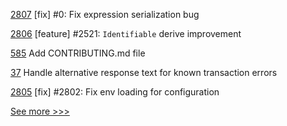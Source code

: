 
[2807](https://github.com/hyperledger/iroha/pull/2807) [fix] #0: Fix expression serialization bug

[2806](https://github.com/hyperledger/iroha/pull/2806) [feature] #2521: `Identifiable` derive improvement

[585](https://github.com/hyperledger/aries-vcx/pull/585) Add CONTRIBUTING.md file

[37](https://github.com/hyperledger/firefly-evmconnect/pull/37) Handle alternative response text for known transaction errors

[2805](https://github.com/hyperledger/iroha/pull/2805) [fix] #2802: Fix env loading for configuration


[See more >>>](https://start-here.hyperledger.org/pull-requests)
